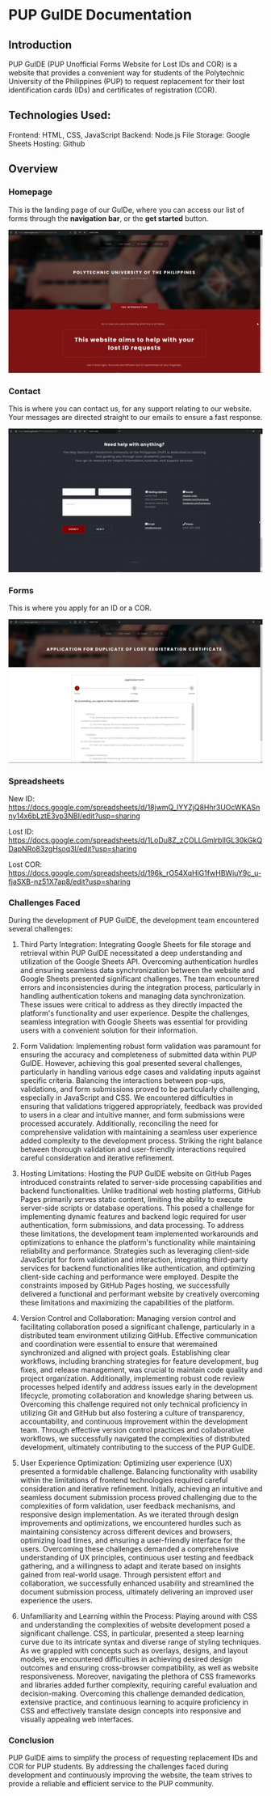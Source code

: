 # PUP GuIDE Documentation

## Introduction
PUP GuIDE (PUP Unofficial Forms Website for Lost IDs and COR) is a website that provides a convenient way for students of the Polytechnic University of the Philippines (PUP) to request replacement for their lost identification cards (IDs) and certificates of registration (COR).

## Technologies Used:

Frontend: HTML, CSS, JavaScript
Backend: Node.js
File Storage: Google Sheets
Hosting: Github

## Overview
### Homepage
This is the landing page of our GuIDe, where you can access our list of forms through the **navigation bar**, or the **get started** button.

![Alt text](images/homepage.jpg)

### Contact
This is where you can contact us, for any support relating to our website. Your messages are directed straight to our emails to ensure a fast response.

![Alt text](images/contact.png)

### Forms
This is where you apply for an ID or a COR.

![Alt text](images/forms.png)

### Spreadsheets
New ID: https://docs.google.com/spreadsheets/d/18jwmQ_lYYZjQ8Hhr3UOcWKASnny14x6bLztE3vp3NBI/edit?usp=sharing 

Lost ID: https://docs.google.com/spreadsheets/d/1LoDu8Z_zCOLLGmlrblIGL30kGkQDapNRo83zgHsoq3I/edit?usp=sharing 

Lost COR: https://docs.google.com/spreadsheets/d/196k_rO54XqHiG1fwHBWiuY9c_u-fjaSXB-nz51X7ap8/edit?usp=sharing

### Challenges Faced
During the development of PUP GuIDE, the development team encountered several challenges:

1. Third Party Integration: Integrating Google Sheets for file storage and retrieval within PUP GuIDE necessitated a deep understanding and utilization of the Google Sheets API. Overcoming authentication hurdles and ensuring seamless data synchronization between the website and Google Sheets presented significant challenges. The team encountered errors and inconsistencies during the integration process, particularly in handling authentication tokens and managing data synchronization. These issues were critical to address as they directly impacted the platform's functionality and user experience. Despite the challenges, seamless integration with Google Sheets was essential for providing users with a convenient solution for their information.

2. Form Validation: Implementing robust form validation was paramount for ensuring the accuracy and completeness of submitted data within PUP GuIDE. However, achieving this goal presented several challenges, particularly in handling various edge cases and validating inputs against specific criteria. Balancing the interactions between pop-ups, validations, and form submissions proved to be particularly challenging, especially in JavaScript and CSS. We encountered difficulties in ensuring that validations triggered appropriately, feedback was provided to users in a clear and intuitive manner, and form submissions were processed accurately. Additionally, reconciling the need for comprehensive validation with maintaining a seamless user experience added complexity to the development process. Striking the right balance between thorough validation and user-friendly interactions required careful consideration and iterative refinement.

3. Hosting Limitations: Hosting the PUP GuIDE website on GitHub Pages introduced constraints related to server-side processing capabilities and backend functionalities. Unlike traditional web hosting platforms, GitHub Pages primarily serves static content, limiting the ability to execute server-side scripts or database operations. This posed a challenge for implementing dynamic features and backend logic required for user authentication, form submissions, and data processing. To address these limitations, the development team implemented workarounds and optimizations to enhance the platform's functionality while maintaining reliability and performance. Strategies such as leveraging client-side JavaScript for form validation and interaction, integrating third-party services for backend functionalities like authentication, and optimizing client-side caching and performance were employed. Despite the constraints imposed by GitHub Pages hosting, we successfully delivered a functional and performant website by creatively overcoming these limitations and maximizing the capabilities of the platform.

4. Version Control and Collaboration: Managing version control and facilitating collaboration posed a significant challenge, particularly in a distributed team environment utilizing GitHub. Effective communication and coordination were essential to ensure that weremained synchronized and aligned with project goals. Establishing clear workflows, including branching strategies for feature development, bug fixes, and release management, was crucial to maintain code quality and project organization. Additionally, implementing robust code review processes helped identify and address issues early in the development lifecycle, promoting collaboration and knowledge sharing between us. Overcoming this challenge required not only technical proficiency in utilizing Git and GitHub but also fostering a culture of transparency, accountability, and continuous improvement within the development team. Through effective version control practices and collaborative workflows, we successfully navigated the complexities of distributed development, ultimately contributing to the success of the PUP GuIDE.

5. User Experience Optimization: Optimizing user experience (UX) presented a formidable challenge. Balancing functionality with usability within the limitations of frontend technologies required careful consideration and iterative refinement. Initially, achieving an intuitive and seamless document submission process proved challenging due to the complexities of form validation, user feedback mechanisms, and responsive design implementation. As we iterated through design improvements and optimizations, we encountered hurdles such as maintaining consistency across different devices and browsers, optimizing load times, and ensuring a user-friendly interface for the users. Overcoming these challenges demanded a comprehensive understanding of UX principles, continuous user testing and feedback gathering, and a willingness to adapt and iterate based on insights gained from real-world usage. Through persistent effort and collaboration, we successfully enhanced usability and streamlined the document submission process, ultimately delivering an improved user experience the users.

6. Unfamiliarity and Learning within the Process: Playing around with CSS and understanding the complexities of website development posed a significant challenge. CSS, in particular, presented a steep learning curve due to its intricate syntax and diverse range of styling techniques. As we grappled with concepts such as overlays, designs, and layout models, we encountered difficulties in achieving desired design outcomes and ensuring cross-browser compatibility, as well as website responsiveness. Moreover, navigating the plethora of CSS frameworks and libraries added further complexity, requiring careful evaluation and decision-making. Overcoming this challenge demanded dedication, extensive practice, and continuous learning to acquire proficiency in CSS and effectively translate design concepts into responsive and visually appealing web interfaces.


### Conclusion
PUP GuIDE aims to simplify the process of requesting replacement IDs and COR for PUP students. By addressing the challenges faced during development and continuously improving the website, the team strives to provide a reliable and efficient service to the PUP community.
